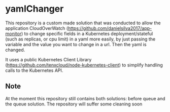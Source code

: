 # yamlChanger

This repository is a custom made solution that was conducted to allow the application CloudOverWatch (https://github.com/danielsilva2017/app-monitor) to change specific fields in a Kubernetes deployment/stateful (such as replicas, or cpu limit) in a yaml more easily, by just passing the variable and the value you want to change in a url. Then the yaml is changed.

It uses a public Kubernetes Client Library (https://github.com/tenxcloud/node-kubernetes-client) to simplify handling calls to the Kubernetes API.

## Note

At the moment this repository still contains both solutions: before queue and the queue solution. The repository will suffer some cleaning soon




